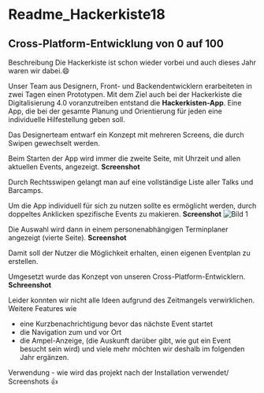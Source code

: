 # **Readme_Hackerkiste18**
## Cross-Platform-Entwicklung von 0 auf 100

Beschreibung
Die Hackerkiste ist schon wieder vorbei und auch dieses Jahr waren wir dabei.:smile:

Unser Team aus Designern, Front- und Backendentwicklern erarbeiteten in zwei Tagen einen Prototypen. 
Mit dem Ziel auch bei der Hackerkiste die Digitalisierung 4.0 voranzutreiben entstand die **Hackerkisten-App**.
Eine App, die bei der gesamte Planung und Orientierung für jeden eine individuelle Hilfestellung geben soll.

Das Designerteam entwarf ein Konzept mit mehreren Screens, die durch Swipen gewechselt werden.

Beim Starten der App wird immer die zweite Seite, mit Uhrzeit und allen aktuellen Events, angezeigt. **Screenshot**

Durch Rechtsswipen gelangt man auf eine vollständige Liste aller Talks und Barcamps.


Um die App individuell für sich zu nutzen sollte es ermöglicht werden, durch doppeltes Anklicken spezifische Events zu makieren. **Screenshot**
![Bild 1](Hackerkiste18-Screenshots.psd)

Die Auswahl wird dann in einem personenabhängigen Terminplaner angezeigt (vierte Seite).       **Screenshot**

Damit soll der Nutzer die Möglichkeit erhalten, einen eigenen Eventplan zu erstellen. 

Umgesetzt wurde das Konzept von unseren Cross-Platform-Entwicklern.
**Schreenshot**

Leider konnten wir nicht alle Ideen aufgrund des Zeitmangels verwirklichen.
Weitere Features wie
- eine Kurzbenachrichtigung bevor das nächste Event startet
- die Navigation zum und vor Ort 
- die Ampel-Anzeige, (die Auskunft darüber gibt, wie gut ein Event besucht sein wird)
und viele mehr möchten wir deshalb im folgenden Jahr ergänzen. 


Verwendung - wie wird das projekt nach der Installation verwendet/ Screenshots
:+1:
